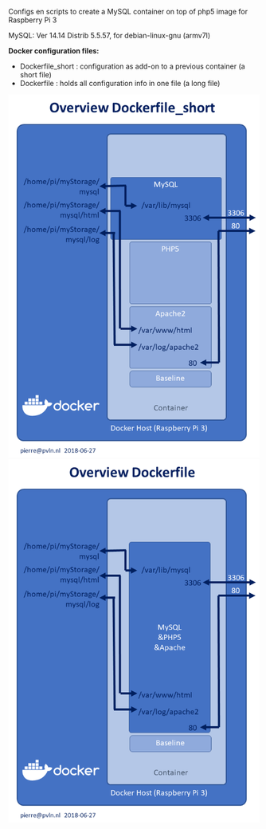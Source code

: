 Configs en scripts to create a MySQL container on top of php5 image for Raspberry Pi 3

MySQL:	Ver 14.14 Distrib 5.5.57, for debian-linux-gnu (armv7l)

__Docker configuration files:__
* Dockerfile_short : configuration as add-on to a previous container (a short file)
* Dockerfile       : holds all configuration info in one file (a long file)

![overview](./media/Dockerfile_short.png)
![overview](./media/Dockerfile.png)
